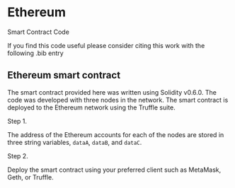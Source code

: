 # Ethereum
Smart Contract Code 

If you find this code useful please consider citing this work with the following .bib entry





## Ethereum smart contract

The smart contract provided here was written using Solidity v0.6.0. The code was developed with three nodes in the network. The smart contract is deployed to the Ethereum network using the Truffle suite.

Step 1.

The address of the Ethereum accounts for each of the nodes are stored in three string variables, ```dataA```, ```dataB```, and ```dataC```. 

Step 2.

Deploy the smart contract using your preferred client such as MetaMask, Geth, or Truffle.
